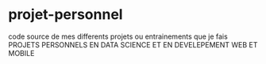 # projet-personnel
code source de mes differents projets ou entrainements que je fais
PROJETS PERSONNELS EN DATA SCIENCE ET EN DEVELEPEMENT WEB ET MOBILE
